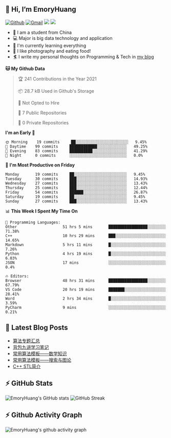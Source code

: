 ## 👋 Hi, I’m EmoryHuang
[![Github](https://img.shields.io/badge/-Github-000?style=flat&logo=Github&logoColor=white)](https://github.com/emoryhuang)
[![Gmail](https://img.shields.io/badge/-Gmail-c14438?style=flat&logo=Gmail&logoColor=white)](mailto:vunihbolvep@gmail.com)
![](https://komarev.com/ghpvc/?username=EmoryHuang)
![](https://img.shields.io/badge/build-passing-brightgreen)
- 🧐 I am a student from China
- 💻 Major is big data technology and application
- 🌱 I'm currently learning everything
- 👯 I like photography and eating food!
- 🏄‍ I write my personal thoughts on Programming & Tech in [my blog](emoryhuang.github.io)

<!--START_SECTION:waka-->
**🐱 My Github Data** 

> 🏆 241 Contributions in the Year 2021
 > 
> 📦 28.7 kB Used in Github's Storage 
 > 
> 🚫 Not Opted to Hire
 > 
> 📜 7 Public Repositories 
 > 
> 🔑 0 Private Repositories  
 > 
**I'm an Early 🐤** 

```text
🌞 Morning    19 commits     ██░░░░░░░░░░░░░░░░░░░░░░░   9.45% 
🌆 Daytime    99 commits     ████████████░░░░░░░░░░░░░   49.25% 
🌃 Evening    83 commits     ██████████░░░░░░░░░░░░░░░   41.29% 
🌙 Night      0 commits      ░░░░░░░░░░░░░░░░░░░░░░░░░   0.0%

```
📅 **I'm Most Productive on Friday** 

```text
Monday       19 commits     ██░░░░░░░░░░░░░░░░░░░░░░░   9.45% 
Tuesday      30 commits     ███░░░░░░░░░░░░░░░░░░░░░░   14.93% 
Wednesday    27 commits     ███░░░░░░░░░░░░░░░░░░░░░░   13.43% 
Thursday     25 commits     ███░░░░░░░░░░░░░░░░░░░░░░   12.44% 
Friday       54 commits     ██████░░░░░░░░░░░░░░░░░░░   26.87% 
Saturday     19 commits     ██░░░░░░░░░░░░░░░░░░░░░░░   9.45% 
Sunday       27 commits     ███░░░░░░░░░░░░░░░░░░░░░░   13.43%

```


📊 **This Week I Spent My Time On** 

```text
💬 Programming Languages: 
Other                    51 hrs 5 mins       █████████████████░░░░░░░░   71.38% 
C++                      10 hrs 29 mins      ███░░░░░░░░░░░░░░░░░░░░░░   14.65% 
Markdown                 5 hrs 11 mins       █░░░░░░░░░░░░░░░░░░░░░░░░   7.26% 
Python                   4 hrs 19 mins       █░░░░░░░░░░░░░░░░░░░░░░░░   6.03% 
JSON                     17 mins             ░░░░░░░░░░░░░░░░░░░░░░░░░   0.4%

🔥 Editors: 
Browser                  48 hrs 31 mins      █████████████████░░░░░░░░   67.79% 
VS Code                  20 hrs 19 mins      ███████░░░░░░░░░░░░░░░░░░   28.41% 
Word                     2 hrs 34 mins       █░░░░░░░░░░░░░░░░░░░░░░░░   3.59% 
PyCharm                  9 mins              ░░░░░░░░░░░░░░░░░░░░░░░░░   0.21%

```


<!--END_SECTION:waka-->

## 📕 Latest Blog Posts
<!-- STACKOVERFLOW:START -->
- [算法专题汇总](https://emoryhuang.cn/blog/1603169503.html)
- [背包九讲学习笔记](https://emoryhuang.cn/blog/381047778.html)
- [常用算法模板——数学知识](https://emoryhuang.cn/blog/1328337473.html)
- [常用算法模板——搜索与图论](https://emoryhuang.cn/blog/4096131275.html)
- [C++ STL简介](https://emoryhuang.cn/blog/1876408705.html)
<!-- STACKOVERFLOW:END -->

## ⚡ GitHub Stats
![EmoryHuang's GitHub stats](https://github-readme-stats.vercel.app/api?username=EmoryHuang&show_icons=true&theme=tokyonight)
![GitHub Streak](https://github-readme-streak-stats.herokuapp.com/?user=EmoryHuang&theme=tokyonight)


## ⚡ Github Activity Graph
![EmoryHuang's github activity graph](https://activity-graph.herokuapp.com/graph?username=EmoryHuang&theme=dracula)

<!---
EmoryHuang/EmoryHuang is a ✨ special ✨ repository because its `README.md` (this file) appears on your GitHub profile.
You can click the Preview link to take a look at your changes.
--->

